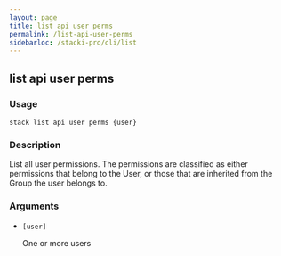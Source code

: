 ```yaml
---
layout: page
title: list api user perms
permalink: /list-api-user-perms
sidebarloc: /stacki-pro/cli/list
---
```


## list api user perms

### Usage

`stack list api user perms {user}`

### Description

List all user permissions. The permissions
	are classified as either permissions that
	belong to the User, or those that are inherited
	from the Group the user belongs to.

### Arguments

* `[user]`

   One or more users



